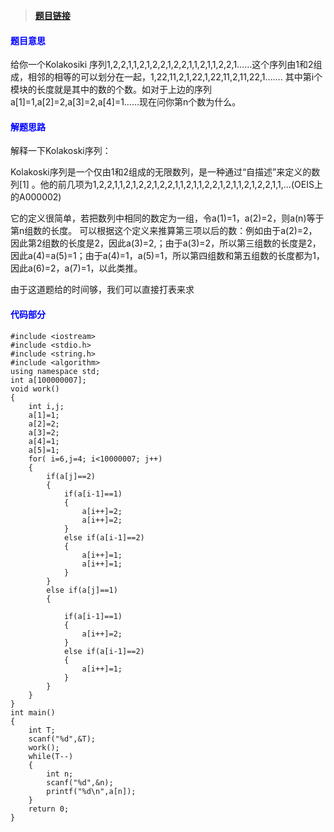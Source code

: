 >  **[题目链接](http://acm.hdu.edu.cn/showproblem.php?pid=6130)**

#### <font color=blue>**题目意思**</font>
给你一个Kolakosiki 序列1,2,2,1,1,2,1,2,2,1,2,2,1,1,2,1,1,2,2,1……这个序列由1和2组成，相邻的相等的可以划分在一起，1,22,11,2,1,22,1,22,11,2,11,22,1……. 其中第i个模块的长度就是其中的数的个数。如对于上边的序列a[1]=1,a[2]=2,a[3]=2,a[4]=1……现在问你第n个数为什么。

#### <font color=blue>**解题思路**</font>
解释一下Kolakoski序列：

Kolakoski序列是一个仅由1和2组成的无限数列，是一种通过“自描述”来定义的数列[1]  。他的前几项为1,2,2,1,1,2,1,2,2,1,2,2,1,1,2,1,1,2,2,1,2,1,1,2,1,2,2,1,1,…(OEIS上的A000002)

它的定义很简单，若把数列中相同的数定为一组，令a(1)=1，a(2)=2，则a(n)等于第n组数的长度。
可以根据这个定义来推算第三项以后的数：例如由于a(2)=2，因此第2组数的长度是2，因此a(3)=2,；由于a(3)=2，所以第三组数的长度是2，因此a(4)=a(5)=1；由于a(4)=1，a(5)=1，所以第四组数和第五组数的长度都为1，因此a(6)=2，a(7)=1，以此类推。

由于这道题给的时间够，我们可以直接打表来求

#### <font color=blue>**代码部分**</font>

```
#include <iostream>
#include <stdio.h>
#include <string.h>
#include <algorithm>
using namespace std;
int a[100000007];
void work()
{
    int i,j;
    a[1]=1;
    a[2]=2;
    a[3]=2;
    a[4]=1;
    a[5]=1;
    for( i=6,j=4; i<10000007; j++)
    {
        if(a[j]==2)
        {
            if(a[i-1]==1)
            {
                a[i++]=2;
                a[i++]=2;
            }
            else if(a[i-1]==2)
            {
                a[i++]=1;
                a[i++]=1;
            }
        }
        else if(a[j]==1)
        {

            if(a[i-1]==1)
            {
                a[i++]=2;
            }
            else if(a[i-1]==2)
            {
                a[i++]=1;
            }
        }
    }
}
int main()
{
    int T;
    scanf("%d",&T);
    work();
    while(T--)
    {
        int n;
        scanf("%d",&n);
        printf("%d\n",a[n]);
    }
    return 0;
}

```